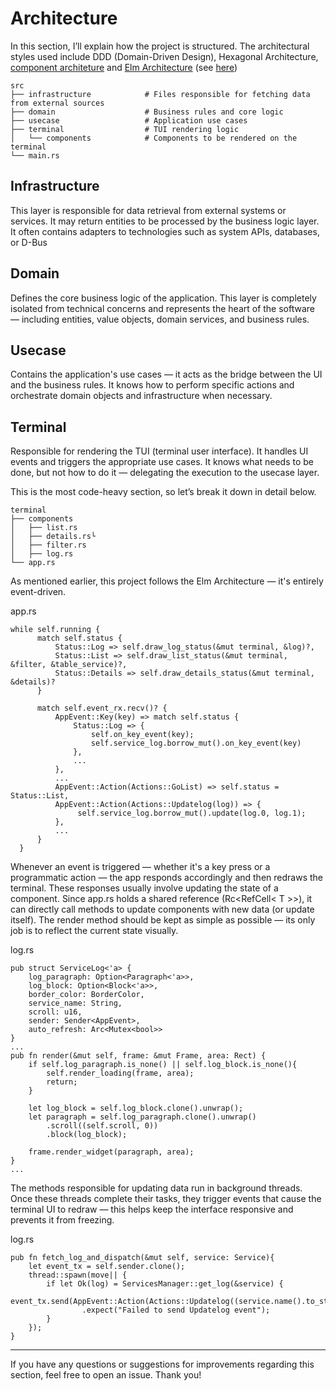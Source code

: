 # Architecture

In this section, I’ll explain how the project is structured. The architectural styles used include DDD (Domain-Driven Design), Hexagonal Architecture, [component architeture](https://ratatui.rs/concepts/application-patterns/component-architecture/) and [Elm Architecture](https://ratatui.rs/concepts/application-patterns/the-elm-architecture/) (see [here](https://github.com/veeso/tui-realm?tab=readme-ov-file#apps-using-tui-realm-))

    src
    ├── infrastructure            # Files responsible for fetching data from external sources
    ├── domain                    # Business rules and core logic
    ├── usecase                   # Application use cases
    ├── terminal                  # TUI rendering logic
    │   └── components            # Components to be rendered on the terminal
    └── main.rs              

## Infrastructure

This layer is responsible for data retrieval from external systems or services. It may return entities to be processed by the business logic layer. It often contains adapters to technologies such as system APIs, databases, or D-Bus

## Domain

Defines the core business logic of the application. This layer is completely isolated from technical concerns and represents the heart of the software — including entities, value objects, domain services, and business rules.

## Usecase

Contains the application's use cases — it acts as the bridge between the UI and the business rules. It knows how to perform specific actions and orchestrate domain objects and infrastructure when necessary.

## Terminal

Responsible for rendering the TUI (terminal user interface). It handles UI events and triggers the appropriate use cases. It knows what needs to be done, but not how to do it — delegating the execution to the usecase layer.

This is the most code-heavy section, so let’s break it down in detail below.

    terminal
    ├── components
    │   ├── list.rs
    │   ├── details.rs└
    │   ├── filter.rs
    │   ├── log.rs
    └── app.rs   

As mentioned earlier, this project follows the Elm Architecture — it's entirely event-driven.

app.rs
  ````
  while self.running {
        match self.status {
            Status::Log => self.draw_log_status(&mut terminal, &log)?,
            Status::List => self.draw_list_status(&mut terminal, &filter, &table_service)?,
            Status::Details => self.draw_details_status(&mut terminal, &details)?
        } 

        match self.event_rx.recv()? {
            AppEvent::Key(key) => match self.status {
                Status::Log => {
                    self.on_key_event(key);
                    self.service_log.borrow_mut().on_key_event(key)
                },
                ...
            },
            ...
            AppEvent::Action(Actions::GoList) => self.status = Status::List,
            AppEvent::Action(Actions::Updatelog(log)) => {
                 self.service_log.borrow_mut().update(log.0, log.1);
            },
            ...
        }
    }

  ````

Whenever an event is triggered — whether it's a key press or a programmatic action — the app responds accordingly and then redraws the terminal. These responses usually involve updating the state of a component. Since app.rs holds a shared reference (Rc<RefCell< T >>), it can directly call methods to update components with new data (or update itself). The render method should be kept as simple as possible — its only job is to reflect the current state visually.

log.rs
  ````
  pub struct ServiceLog<'a> {
      log_paragraph: Option<Paragraph<'a>>,
      log_block: Option<Block<'a>>,
      border_color: BorderColor,
      service_name: String,
      scroll: u16,
      sender: Sender<AppEvent>,
      auto_refresh: Arc<Mutex<bool>>
  }
  ...
  pub fn render(&mut self, frame: &mut Frame, area: Rect) {
      if self.log_paragraph.is_none() || self.log_block.is_none(){
          self.render_loading(frame, area);
          return;
      }

      let log_block = self.log_block.clone().unwrap();
      let paragraph = self.log_paragraph.clone().unwrap()
          .scroll((self.scroll, 0))
          .block(log_block);
      
      frame.render_widget(paragraph, area);
  }
  ...
  ````

The methods responsible for updating data run in background threads. Once these threads complete their tasks, they trigger events that cause the terminal UI to redraw — this helps keep the interface responsive and prevents it from freezing.

log.rs

    pub fn fetch_log_and_dispatch(&mut self, service: Service){
        let event_tx = self.sender.clone();
        thread::spawn(move|| {
            if let Ok(log) = ServicesManager::get_log(&service) {
                event_tx.send(AppEvent::Action(Actions::Updatelog((service.name().to_string(),log))))
                    .expect("Failed to send Updatelog event");
            }
        });
    }

***

If you have any questions or suggestions for improvements regarding this section, feel free to open an issue. Thank you!
